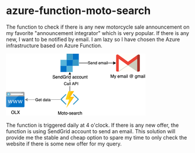 # azure-function-moto-search
The function to check if there is any new motorcycle sale announcement on my favorite "announcement integrator" which is very popular. If there is any new, I want to be notified by email. I am lazy so I have chosen the Azure infrastructure based on Azure Function.

![Architecture diagram](diagram.png)

 The function is triggered daily at 4 o'clock. If there is any new offer, the function is using SendGrid account to send an email. This solution will provide me the stable and cheap option to spare my time to only check the website if there is some new offer for my query. 